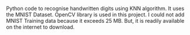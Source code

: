 Python code to recognise handwritten digits using KNN algorithm. It uses the MNIST Dataset. OpenCV library is used in this project. I could not add MNIST Training data because it exceeds 25 MB. But, it is readily available on the internet to download.
